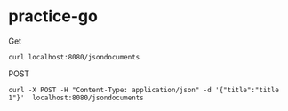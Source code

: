 # practice-go

Get

`curl localhost:8080/jsondocuments`

POST

`curl -X POST -H "Content-Type: application/json" -d '{"title":"title 1"}'  localhost:8080/jsondocuments`

